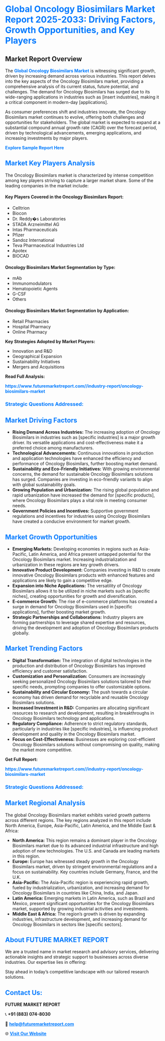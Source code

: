 <h1 style="color: #007BFF;">Global Oncology Biosimilars Market Report 2025-2033: Driving Factors, Growth Opportunities, and Key Players</h1>

<section id="overview">
<h2>Market Report Overview</h2>
<p>The <a href="https://www.futuremarketreport.com//industry-report/oncology-biosimilars-market" style="color: #007BFF; text-decoration: none;"><strong>Global Oncology Biosimilars Market</strong></a> is witnessing significant growth, driven by increasing demand across various industries. This report delves into the key aspects of the Oncology Biosimilars market, providing a comprehensive analysis of its current status, future potential, and challenges. The demand for Oncology Biosimilars has surged due to its wide-ranging applications in industries such as [insert industries], making it a critical component in modern-day [applications].</p>
<p>As consumer preferences shift and industries innovate, the Oncology Biosimilars market continues to evolve, offering both challenges and opportunities for stakeholders. The global market is expected to expand at a substantial compound annual growth rate (CAGR) over the forecast period, driven by technological advancements, emerging applications, and increasing investments by major players.</p>
</section>

<section id="overview">
<p><a href="https://www.futuremarketreport.com//request-sample/reportId=47834" style="color: #007BFF; text-decoration: none;"><strong>Explore Sample Report Here</strong></a></p>
</section>

<section id="key-players">
<h2 style="color: #007BFF;">Market Key Players Analysis</h2>
<p>The Oncology Biosimilars market is characterized by intense competition among key players striving to capture a larger market share. Some of the leading companies in the market include:</p>
<h4>Key Players Covered in the Oncology Biosimilars Report:</h4>
<ul><li>Celltrion</li><li>Biocon</li><li>Dr. Reddy�s Laboratories</li><li>STADA Arzneimittel AG</li><li>Intas Pharmaceuticals</li><li>Pfizer</li><li>Sandoz International</li><li>Teva Pharmaceutical Industries Ltd</li><li>Apotex</li><li>BIOCAD</li></ul>
<h4>Oncology Biosimilars Market Segmentation by Type:</h4>
<ul><li>mAb</li><li>Immunomodulators</li><li>Hematopoietic Agents</li><li>G-CSF</li><li>Others</li></ul>

<h4>Oncology Biosimilars Market Segmentation by Application:</h4>
<ul><li>Retail Pharmacies</li><li>Hospital Pharmacy</li><li>Online Pharmacy</li></ul>
<p><strong>Key Strategies Adopted by Market Players:</strong></p>
<ul>
<li>Innovation and R&D</li>
<li>Geographical Expansion</li>
<li>Sustainability Initiatives</li>
<li>Mergers and Acquisitions</li>
</ul>
</section>

<section>
<p><strong>Read Full Analysis: </strong></p><a href="https://www.futuremarketreport.com//industry-report/oncology-biosimilars-market" style="color: #007BFF; text-decoration: none;"><strong>https://www.futuremarketreport.com//industry-report/oncology-biosimilars-market</strong></a>
<h3 style="color: #007BFF;">Strategic Questions Addressed:</h3>
</section>

<section id="driving-factors">
<h2 style="color: #007BFF;">Market Driving Factors</h2>
<ul>
<li><strong>Rising Demand Across Industries:</strong> The increasing adoption of Oncology Biosimilars in industries such as [specific industries] is a major growth driver. Its versatile applications and cost-effectiveness make it a preferred choice among manufacturers.</li>
<li><strong>Technological Advancements:</strong> Continuous innovations in production and application technologies have enhanced the efficiency and performance of Oncology Biosimilars, further boosting market demand.</li>
<li><strong>Sustainability and Eco-Friendly Initiatives:</strong> With growing environmental concerns, the demand for sustainable Oncology Biosimilars solutions has surged. Companies are investing in eco-friendly variants to align with global sustainability goals.</li>
<li><strong>Growing Population and Urbanization:</strong> The rising global population and rapid urbanization have increased the demand for [specific products], where Oncology Biosimilars plays a vital role in meeting consumer needs.</li>
<li><strong>Government Policies and Incentives:</strong> Supportive government regulations and incentives for industries using Oncology Biosimilars have created a conducive environment for market growth.</li>
</ul>
</section>

<section id="growth-opportunities">
<h2 style="color: #007BFF;">Market Growth Opportunities</h2>
<ul>
<li><strong>Emerging Markets:</strong> Developing economies in regions such as Asia-Pacific, Latin America, and Africa present untapped potential for the Oncology Biosimilars market. Increasing industrialization and urbanization in these regions are key growth drivers.</li>
<li><strong>Innovative Product Development:</strong> Companies investing in R&D to create innovative Oncology Biosimilars products with enhanced features and applications are likely to gain a competitive edge.</li>
<li><strong>Expansion into Niche Applications:</strong> The versatility of Oncology Biosimilars allows it to be utilized in niche markets such as [specific niches], creating opportunities for growth and diversification.</li>
<li><strong>E-commerce Growth:</strong> The rise of e-commerce platforms has created a surge in demand for Oncology Biosimilars used in [specific applications], further boosting market growth.</li>
<li><strong>Strategic Partnerships and Collaborations:</strong> Industry players are forming partnerships to leverage shared expertise and resources, driving the development and adoption of Oncology Biosimilars products globally.</li>
</ul>
</section>

<section id="trending-factors">
<h2 style="color: #007BFF;">Market Trending Factors</h2>
<ul>
<li><strong>Digital Transformation:</strong> The integration of digital technologies in the production and distribution of Oncology Biosimilars has improved efficiency and customer satisfaction.</li>
<li><strong>Customization and Personalization:</strong> Consumers are increasingly seeking personalized Oncology Biosimilars solutions tailored to their specific needs, prompting companies to offer customizable options.</li>
<li><strong>Sustainability and Circular Economy:</strong> The push towards a circular economy has driven demand for recyclable and reusable Oncology Biosimilars solutions.</li>
<li><strong>Increased Investment in R&D:</strong> Companies are allocating significant resources to research and development, resulting in breakthroughs in Oncology Biosimilars technology and applications.</li>
<li><strong>Regulatory Compliance:</strong> Adherence to strict regulatory standards, particularly in industries like [specific industries], is influencing product development and quality in the Oncology Biosimilars market.</li>
<li><strong>Focus on Cost-Effectiveness:</strong> Businesses are exploring cost-efficient Oncology Biosimilars solutions without compromising on quality, making the market more competitive.</li>
</ul>
</section>

<section>
<p><strong>Get Full Report: </strong></p><a href="https://www.futuremarketreport.com//industry-report/oncology-biosimilars-market" style="color: #007BFF; text-decoration: none;"><strong>https://www.futuremarketreport.com//industry-report/oncology-biosimilars-market</strong></a>
<h3 style="color: #007BFF;">Strategic Questions Addressed:</h3>
</section>


<section id="regional-analysis">
<h2 style="color: #007BFF;">Market Regional Analysis</h2>
<p>The global Oncology Biosimilars market exhibits varied growth patterns across different regions. The key regions analyzed in this report include North America, Europe, Asia-Pacific, Latin America, and the Middle East & Africa:</p>
<ul>
<li><strong>North America:</strong> This region remains a dominant player in the Oncology Biosimilars market due to its advanced industrial infrastructure and high adoption of new technologies. The U.S. and Canada are leading markets in this region.</li>
<li><strong>Europe:</strong> Europe has witnessed steady growth in the Oncology Biosimilars market, driven by stringent environmental regulations and a focus on sustainability. Key countries include Germany, France, and the U.K.</li>
<li><strong>Asia-Pacific:</strong> The Asia-Pacific region is experiencing rapid growth, fueled by industrialization, urbanization, and increasing demand for Oncology Biosimilars in countries like China, India, and Japan.</li>
<li><strong>Latin America:</strong> Emerging markets in Latin America, such as Brazil and Mexico, present significant opportunities for the Oncology Biosimilars market, supported by growing industrial activities and investments.</li>
<li><strong>Middle East & Africa:</strong> The region’s growth is driven by expanding industries, infrastructure development, and increasing demand for Oncology Biosimilars in sectors like [specific sectors].</li>
</ul>
</section>

<footer>
<h2 style="color: #007BFF;">About FUTURE MARKET REPORT</h2>
<p>We are a trusted name in market research and advisory services, delivering actionable insights and strategic support to businesses across diverse industries. Our expertise lies in offering:</p>

<p>Stay ahead in today’s competitive landscape with our tailored research solutions.</p>

<h2 style="color: #007BFF;">Contact Us:</h2>
<p><strong>FUTURE MARKET REPORT</strong></p>
<p>📞 <strong>+91 (883) 074-8030</strong></p>
<p>📧 <strong><a href="mailto:help@futuremarketreport.com" style="color: #007BFF;">help@futuremarketreport.com</a></strong></p>
<p>🌐 <strong><a href="https://www.futuremarketreport.com/" style="color: #007BFF;">Visit Our Website</a></strong></p>
</footer>